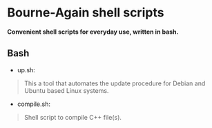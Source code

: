 Bourne-Again shell scripts
=
**Convenient shell scripts for everyday use, written in bash.**

## Bash
* up.sh:
>This a tool that automates the update procedure for Debian and Ubuntu based Linux systems.

* compile.sh:
>Shell script to compile C++ file(s).
